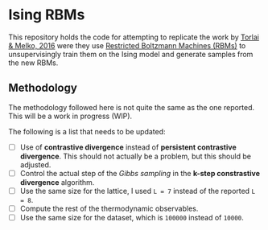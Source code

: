 # Ising RBMs

This repository holds the code for attempting to replicate the work
by [Torlai & Melko, 2016](https://journals.aps.org/prb/abstract/10.1103/PhysRevB.94.165134)
were they use [Restricted Boltzmann Machines (RBMs)](https://en.wikipedia.org/wiki/Restricted_Boltzmann_machine)
to unsupervisingly train them on the Ising model and generate samples from the new RBMs.

## Methodology

The methodology followed here is not quite the same as the one reported. This will be a work in progress (WIP).

The following is a list that needs to be updated:

- [ ] Use of **contrastive divergence** instead of **persistent contrastive divergence**. This should not actually be a problem, but this should be adjusted.
- [ ] Control the actual step of the *Gibbs sampling* in the **k-step constrastive divergence** algorithm.
- [ ] Use the same size for the lattice, I used `L = 7` instead of the reported `L = 8`.
- [ ] Compute the rest of the thermodynamic observables.
- [ ] Use the same size for the dataset, which is `100000` instead of `10000`.

